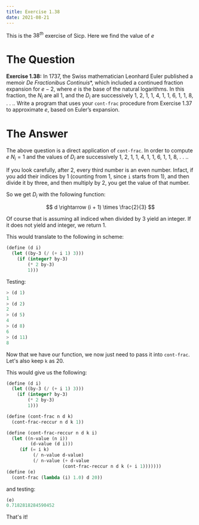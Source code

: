 ```yaml
---
title: Exercise 1.38
date: 2021-08-21
---
```


This is the $38^{th}$ exercise of Sicp. Here we find the value of $e$

# The Question

**Exercise 1.38:** In 1737, the Swiss mathematician Leonhard
Euler published a memoir *De Fractionibus Continuis**, which
included a continued fraction expansion for $e − 2$, where
$e$ is the base of the natural logarithms. In this fraction, the
$N_{i}$ are all 1, and the $D_{i}$ are successively 1, 2, 1, 1, 4, 1, 1,
6, 1, 1, 8, . . .. Write a program that uses your `cont-frac`
procedure from Exercise 1.37 to approximate $e$, based on
Euler’s expansion.

# The Answer

The above question is a direct application of `cont-frac`. In order
to compute $e$ $N_{i} = 1$ and the values of $D_{i}$ are successively
1, 2, 1, 1, 4, 1, 1, 6, 1, 1, 8, . . ..

If you look carefully, after 2, every third number is an even number.
Infact, if you add their indices by 1 (counting from 1, since `i` starts from 1),
and then divide it by three, and then multiply by 2, you get the value of that
number.

So we get $D_{i}$ with the following function:

$$
d \rightarrow (i + 1) \times \frac{2}{3}
$$


Of course that is assuming all indiced when divided by 3 yield an integer.
If it does not yield and integer, we return 1.

This would translate to the following in scheme:

```scheme
(define (d i)
  (let ((by-3 (/ (+ i 1) 3)))
    (if (integer? by-3)
        (* 2 by-3)
        1)))
```

Testing: 

```scheme
> (d 1)
1
> (d 2)
2
> (d 5)
4
> (d 8)
6
> (d 11)
8
```

Now that we have our function, we now just need to pass it into `cont-frac`.
Let's also keep `k` as 20.

This would give us the following:

```scheme
(define (d i)
  (let ((by-3 (/ (+ i 1) 3)))
    (if (integer? by-3)
        (* 2 by-3)
        1)))

(define (cont-frac n d k)
  (cont-frac-reccur n d k 1))

(define (cont-frac-reccur n d k i)
  (let ((n-value (n i))
         (d-value (d i)))
     (if (= i k)
          (/ n-value d-value)
          (/ n-value (+ d-value
                     (cont-frac-reccur n d k (+ i 1)))))))
(define (e)
  (cont-frac (lambda (i) 1.0) d 20))
```

and testing:

```scheme
(e)
0.7182818284590452
```

That's it!
